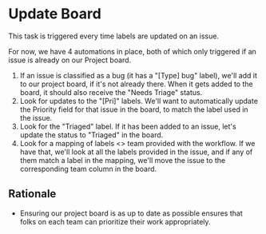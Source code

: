 # Update Board

This task is triggered every time labels are updated on an issue.

For now, we have 4 automations in place, both of which only triggered if an issue is already on our Project board.

1. If an issue is classified as a bug (it has a "[Type] bug" label), we'll add it to our project board, if it's not already there. When it gets added to the board, it should also receive the "Needs Triage" status.
2. Look for updates to the "[Pri]" labels. We'll want to automatically update the Priority field for that issue in the board, to match the label used in the issue.
3. Look for the "Triaged" label. If it has been added to an issue, let's update the status to "Triaged" in the board.
4. Look for a mapping of labels <> team provided with the workflow. If we have that, we'll look at all the labels provided in the issue, and if any of them match a label in the mapping, we'll move the issue to the corresponding team column in the board.

## Rationale

* Ensuring our project board is as up to date as possible ensures that folks on each team can prioritize their work appropriately.
